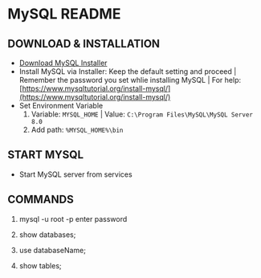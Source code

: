 # MySQL README

## DOWNLOAD & INSTALLATION
- [Download MySQL Installer](https://dev.mysql.com/downloads/installer/)
- Install MySQL via Installer: Keep the default setting and proceed | Remember the password you set whlie installing MySQL | For help: [https://www.mysqltutorial.org/install-mysql/](https://www.mysqltutorial.org/install-mysql/)
- Set Environment Variable
  1. Variable: `MYSQL_HOME` | Value: `C:\Program Files\MySQL\MySQL Server 8.0`
  2. Add path: `%MYSQL_HOME%\bin`


## START MYSQL
- Start MySQL server from services


## COMMANDS

1. mysql -u root -p
    enter password

2. show databases;
3. use databaseName;
4. show tables;

